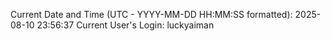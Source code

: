 Current Date and Time (UTC - YYYY-MM-DD HH:MM:SS formatted): 2025-08-10 23:56:37
Current User's Login: luckyaiman
